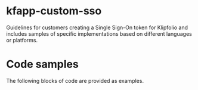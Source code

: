 # kfapp-custom-sso
Guidelines for customers creating a Single Sign-On token for Klipfolio and includes samples of specific implementations based on different languages or platforms.


# Code samples

The following blocks of code are provided as examples.
